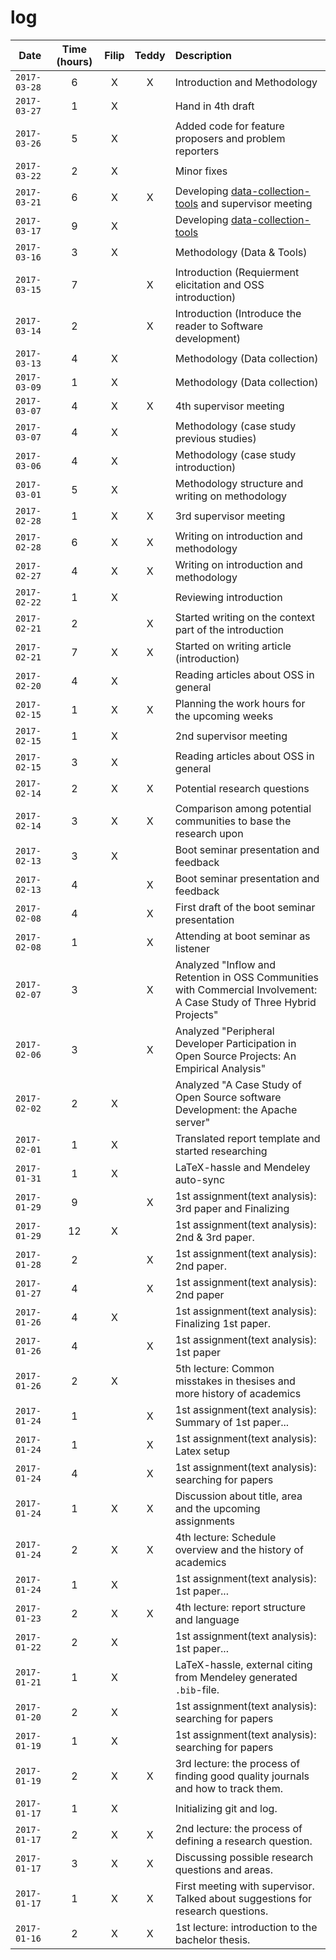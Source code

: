 # log

| Date | Time (hours) | Filip | Teddy | Description |
| ---- |:------------:|:-----:|:-----:|:----------- |
|`2017-03-28`|6|X|X|Introduction and Methodology|
|`2017-03-27`|1|X||Hand in 4th draft|
|`2017-03-26`|5|X||Added code for feature proposers and problem reporters|
|`2017-03-22`|2|X||Minor fixes|
|`2017-03-21`|6|X|X|Developing [data-collection-tools](https://github.com/FilipHarald/bachelor-thesis/tree/master/data-collection-tools) and supervisor meeting|
|`2017-03-17`|9|X||Developing [data-collection-tools](https://github.com/FilipHarald/bachelor-thesis/tree/master/data-collection-tools)|
|`2017-03-16`|3|X||Methodology (Data & Tools)|
|`2017-03-15`|7||X|Introduction (Requierment elicitation and OSS introduction)|
|`2017-03-14`|2||X|Introduction (Introduce the reader to Software development)|
|`2017-03-13`|4|X||Methodology (Data collection)|
|`2017-03-09`|1|X||Methodology (Data collection)|
|`2017-03-07`|4|X|X|4th supervisor meeting|
|`2017-03-07`|4|X||Methodology (case study previous studies)|
|`2017-03-06`|4|X||Methodology (case study introduction)|
|`2017-03-01`|5|X||Methodology structure and writing on methodology|
|`2017-02-28`|1|X|X|3rd supervisor meeting|
|`2017-02-28`|6|X|X|Writing on introduction and methodology|
|`2017-02-27`|4|X|X|Writing on introduction and methodology|
|`2017-02-22`|1|X||Reviewing introduction|
|`2017-02-21`|2||X|Started writing on the context part of the introduction|
|`2017-02-21`|7|X|X|Started on writing article (introduction)|
|`2017-02-20`|4|X||Reading articles about OSS in general|
|`2017-02-15`|1|X|X|Planning the work hours for the upcoming weeks|
|`2017-02-15`|1|X||2nd supervisor meeting|
|`2017-02-15`|3|X||Reading articles about OSS in general|
|`2017-02-14`|2|X|X|Potential research questions|
|`2017-02-14`|3|X|X|Comparison among potential communities to base the research upon|
|`2017-02-13`|3|X||Boot seminar presentation and feedback|
|`2017-02-13`|4||X|Boot seminar presentation and feedback|
|`2017-02-08`|4||X|First draft of the boot seminar presentation|
|`2017-02-08`|1||X|Attending at boot seminar as listener|
|`2017-02-07`|3||X|Analyzed "Inflow and Retention in OSS Communities with Commercial Involvement: A Case Study of Three Hybrid Projects"|
|`2017-02-06`|3||X|Analyzed "Peripheral Developer Participation in Open Source Projects: An Empirical Analysis"|
|`2017-02-02`|2|X||Analyzed "A Case Study of Open Source software Development: the Apache server"|
|`2017-02-01`|1|X||Translated report template and started researching|
|`2017-01-31`|1|X||LaTeX-hassle and Mendeley auto-sync|
|`2017-01-29`|9||X|1st assignment(text analysis): 3rd paper and Finalizing|
|`2017-01-29`|12|X||1st assignment(text analysis): 2nd & 3rd paper.|
|`2017-01-28`|2||X|1st assignment(text analysis): 2nd paper.|
|`2017-01-27`|4||X|1st assignment(text analysis): 2nd paper|
|`2017-01-26`|4|X||1st assignment(text analysis): Finalizing 1st paper.|
|`2017-01-26`|4||X|1st assignment(text analysis): 1st paper|
|`2017-01-26`|2|X||5th lecture: Common misstakes in thesises and more history of academics|
|`2017-01-24`|1||X|1st assignment(text analysis): Summary of 1st paper...|
|`2017-01-24`|1||X|1st assignment(text analysis): Latex setup|
|`2017-01-24`|4||X|1st assignment(text analysis): searching for papers|
|`2017-01-24`|1|X|X|Discussion about title, area and the upcoming assignments|
|`2017-01-24`|2|X|X|4th lecture: Schedule overview and the history of academics|
|`2017-01-24`|1|X||1st assignment(text analysis): 1st paper...|
|`2017-01-23`|2|X|X|4th lecture: report structure and language|
|`2017-01-22`|2|X||1st assignment(text analysis): 1st paper...|
|`2017-01-21`|1|X||LaTeX-hassle, external citing from Mendeley generated `.bib`-file.|
|`2017-01-20`|2|X||1st assignment(text analysis): searching for papers|
|`2017-01-19`|1|X||1st assignment(text analysis): searching for papers|
|`2017-01-19`|2|X|X|3rd lecture: the process of finding good quality journals and how to track them.|
|`2017-01-17`|1|X||Initializing git and log.|
|`2017-01-17`|2|X|X|2nd lecture: the process of defining a research question.|
|`2017-01-17`|3|X|X|Discussing possible research questions and areas.|
|`2017-01-17`|1|X|X|First meeting with supervisor. Talked about suggestions for research questions.|
|`2017-01-16`|2|X|X|1st lecture: introduction to the bachelor thesis.|
